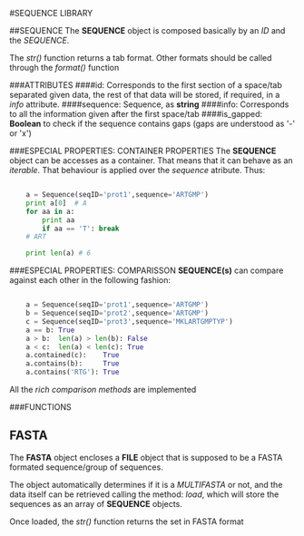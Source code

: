 #SEQUENCE LIBRARY

##SEQUENCE
The **SEQUENCE** object is composed basically by an _ID_ and the _SEQUENCE_.

The _str()_ function returns a tab format. Other formats should be called through the _format()_ function

###ATTRIBUTES
####id:
Corresponds to the first section of a space/tab separated given data, the rest of that data will be
stored, if required, in a _info_ attribute.
####sequence:
Sequence, as **string**
####info:
Corresponds to all the information given after the first space/tab
####is_gapped:
**Boolean** to check if the sequence contains gaps (gaps are understood as '-' or 'x')

###ESPECIAL PROPERTIES: CONTAINER PROPERTIES
The **SEQUENCE** object can be accesses as a container. That means that it can behave as an _iterable_. 
That behaviour is applied over the _sequence_ atribute. Thus:
```python

	a = Sequence(seqID='prot1',sequence='ARTGMP')
	print a[0]  # A
	for aa in a:
		print aa
		if aa == 'T': break
	# ART

	print len(a) # 6

```

###ESPECIAL PROPERTIES: COMPARISSON
**SEQUENCE(s)** can compare against each other in the following fashion:
```python

	a = Sequence(seqID='prot1',sequence='ARTGMP')
	b = Sequence(seqID='prot2',sequence='ARTGMP')
	c = Sequence(seqID='prot3',sequence='MKLARTGMPTYP')
	a == b: True
	a > b:  len(a) > len(b): False
	a < c:  len(a) < len(c): True
	a.contained(c):    True
	a.contains(b):     True
	a.contains('RTG'): True

```
All the _rich comparison methods_ are implemented

###FUNCTIONS


FASTA
-----
The **FASTA** object encloses a **FILE** object that is supposed to be a FASTA formated sequence/group of sequences.

The object automatically determines if it is a _MULTIFASTA_ or not, and the data itself can be retrieved calling the
method: _load_, which will store the sequences as an array of **SEQUENCE** objects.

Once loaded, the _str()_ function returns the set in FASTA format

